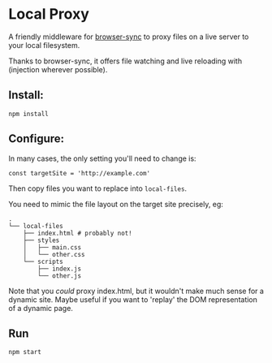 # Local Proxy

A friendly middleware for [browser-sync] to proxy files on a live server to your local filesystem. 

Thanks to browser-sync, it offers file watching and live reloading with (injection wherever possible).


## Install:

    npm install


## Configure: 

In many cases, the only setting you'll need to change is: 

```
const targetSite = 'http://example.com'
```

Then copy files you want to replace into `local-files`.

You need to mimic the file layout on the target site precisely, eg:

```
.
└── local-files
    ├── index.html # probably not!
    ├── styles
    │   ├── main.css
    │   └── other.css
    └── scripts
        ├── index.js
        └── other.js
```

Note that you *could* proxy index.html, but it wouldn't make much sense for a dynamic site. Maybe useful if you want to 'replay' the DOM representation of a dynamic page.


## Run

    npm start

[browser-sync]: https://www.browsersync.io/
